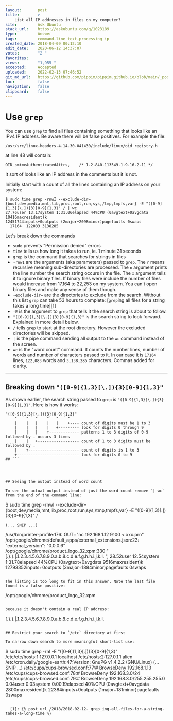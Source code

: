 ```yaml
---
layout:       post
title:        >
    List all IP addresses in files on my computer?
site:         Ask Ubuntu
stack_url:    https://askubuntu.com/q/1023189
type:         Answer
tags:         command-line text-processing ip
created_date: 2018-04-09 00:12:10
edit_date:    2020-06-12 14:37:07
votes:        "2 "
favorites:    
views:        "1,955 "
accepted:     Accepted
uploaded:     2022-02-13 07:46:52
git_md_url:   https://github.com/pippim/pippim.github.io/blob/main/_posts/2018/2018-04-09-List-all-IP-addresses-in-files-on-my-computer_.md
toc:          false
navigation:   false
clipboard:    false
---
```


# Use `grep`

You can use `grep` to find all files containing something that looks like an IPv4 IP address. Be aware there will be false positives. For example the file:

``` 
/usr/src/linux-headers-4.14.30-041430/include/linux/oid_registry.h
```

at line 48 will contain:

``` 
OID_smimeAuthenticatedAttrs,    /* 1.2.840.113549.1.9.16.2.11 */
```

It sort of looks like an IP address in the comments but it is not.

Initially start with a count of all the lines containing an IP address on your system:

``` 
$ sudo time grep -rnwI --exclude-dir={boot,dev,media,mnt,lib,proc,root,run,sys,/tmp,tmpfs,var} -E "([0-9]{1,3}[\.]){3}[0-9]{1,3}" / | wc
27.76user 13.17system 1:31.06elapsed 44%CPU (0avgtext+0avgdata 10416maxresident)k
12451744inputs+0outputs (2major+2098minor)pagefaults 0swaps
  17164  122083 3138285
```

Let's break down the commands

- `sudo` prevents "Permission denied" errors
- `time` tells us how long it takes to run, ie. 1 minute 31 seconds
- `grep` is the command that searches for strings in files
- `-rnwI` are the arguments (aka parameters) passed to `grep`. The `r` means recursive meaning sub-directories are processed. The `n` argument prints the line number the search string occurs in the file. The `I` argument tells it to ignore binary files. If binary files were include the number of files would increase from 17,164 to 22,253 on my system. You can't open binary files and make any sense of them though.
- `-exclude-dir=` are the directories to exclude from the search. Without this list `grep` can take 53 hours to complete: [`grep`ing all files for a string takes a long time][1]
- `-E` is the argument to `grep` that tells it the search string is about to follow.
- `"([0-9]{1,3}[\.]){3}[0-9]{1,3}"` is the search string to look forward. Explained in more detail below.
- `/` tells `grep` to start at the root directory. However the excluded directories will be skipped.
- `|` is the pipe command sending all output to the `wc` command instead of the screen.
- `wc` is the "word count" command. It counts the number lines, number of words and number of characters passed to it. In our case it is `17164` lines, `122,083` words and `3,138,285` characters. Commas added for clarity.


----------

## Breaking down `"([0-9]{1,3}[\.]){3}[0-9]{1,3}"`

As shown earlier, the search string passed to `grep` is `"([0-9]{1,3}[\.]){3}[0-9]{1,3}"`. Here is how it works:

``` 
"([0-9]{1,3}[\.]){3}[0-9]{1,3}"
    ^    ^   ^    ^   ^    ^
    |    |   |    |   |    +---- count of digits must be 1 to 3 
    |    |   |    |   +--------- look for digits 0 through 9
    |    |   |    +------------- patterns 1 to 3 digits of 0-9 followed by . occurs 3 times
    |    |   +------------------ count of 1 to 3 digits must be followed by .
    |    +---------------------- count of digits is 1 to 3
    +--------------------------- look for digits 0 to 9
## ```




## Seeing the output instead of word count

To see the actual output instead of just the word count remove `| wc` from the end of the command line:

``` 
$ sudo time grep -rnwI --exclude-dir={boot,dev,media,mnt,lib,proc,root,run,sys,/tmp,tmpfs,var} -E "([0-9]{1,3}[\.]){3}[0-9]{1,3}" /

    (... SNIP ...)
/usr/bin/printer-profile:176:   OUT="nc 192.168.1.12 9100 < xxx.prn"
/opt/google/chrome/default_apps/external_extensions.json:23:    "external_version": "0.0.0.6"
/opt/google/chrome/product_logo_32.xpm:330:"    [.}.}.|.1.2.3.4.5.6.7.8.9.0.a.b.8.c.d.e.f.g.h.h.i.j.k.l.    ",
28.52user 12.54system 1:31.78elapsed 44%CPU (0avgtext+0avgdata 9516maxresident)k
12793352inputs+0outputs (3major+1884minor)pagefaults 0swaps
```

The listing is too long to fit in this answer. Note the last file found is a false positive: 

``` 
/opt/google/chrome/product_logo_32.xpm
```

because it doesn't contain a real IP address:

``` 
[.}.}.|.1.2.3.4.5.6.7.8.9.0.a.b.8.c.d.e.f.g.h.h.i.j.k.l.
```

## Restrict your search to `/etc` directory at first

To narrow down search to more meaningful short-list use:

``` 
$ sudo time grep -rnI -E "([0-9]{1,3}[\.]){3}[0-9]{1,3}" /etc/etc/hosts:1:127.0.0.1 localhost
/etc/hosts:2:127.0.1.1  alien
/etc/cron.daily/google-earth:47:Version: GnuPG v1.4.2.2 (GNU/Linux)
    (... SNIP ...)
/etc/cups/cups-browsed.conf:77:# BrowseDeny 192.168.1.13
/etc/cups/cups-browsed.conf:78:# BrowseDeny 192.168.3.0/24
/etc/cups/cups-browsed.conf:79:# BrowseDeny 192.168.3.0/255.255.255.0
0.04user 0.03system 0:00.19elapsed 40%CPU (0avgtext+0avgdata 2800maxresident)k
22384inputs+0outputs (1major+181minor)pagefaults 0swaps
```

  [1]: {% post_url /2018/2018-02-12-_grep_ing-all-files-for-a-string-takes-a-long-time %}




